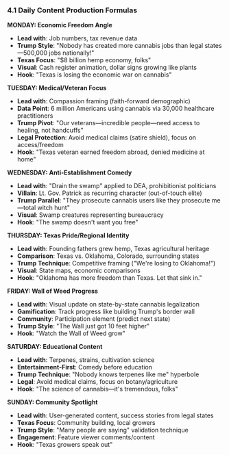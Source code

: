 ### 4.1 Daily Content Production Formulas

**MONDAY: Economic Freedom Angle**

- **Lead with**: Job numbers, tax revenue data
- **Trump Style**: "Nobody has created more cannabis jobs than legal states—500,000 jobs nationally!"
- **Texas Focus**: "$8 billion hemp economy, folks"
- **Visual**: Cash register animation, dollar signs growing like plants
- **Hook**: "Texas is losing the economic war on cannabis"

**TUESDAY: Medical/Veteran Focus**

- **Lead with**: Compassion framing (faith-forward demographic)
- **Data Point**: 6 million Americans using cannabis via 30,000 healthcare practitioners
- **Trump Pivot**: "Our veterans—incredible people—need access to healing, not handcuffs"
- **Legal Protection**: Avoid medical claims (satire shield), focus on access/freedom
- **Hook**: "Texas veteran earned freedom abroad, denied medicine at home"

**WEDNESDAY: Anti-Establishment Comedy**

- **Lead with**: "Drain the swamp" applied to DEA, prohibitionist politicians
- **Villain**: Lt. Gov. Patrick as recurring character (out-of-touch elite)
- **Trump Parallel**: "They prosecute cannabis users like they prosecute me—total witch hunt"
- **Visual**: Swamp creatures representing bureaucracy
- **Hook**: "The swamp doesn't want you free"

**THURSDAY: Texas Pride/Regional Identity**

- **Lead with**: Founding fathers grew hemp, Texas agricultural heritage
- **Comparison**: Texas vs. Oklahoma, Colorado, surrounding states
- **Trump Technique**: Competitive framing ("We're losing to Oklahoma!")
- **Visual**: State maps, economic comparisons
- **Hook**: "Oklahoma has more freedom than Texas. Let that sink in."

**FRIDAY: Wall of Weed Progress**

- **Lead with**: Visual update on state-by-state cannabis legalization
- **Gamification**: Track progress like building Trump's border wall
- **Community**: Participation element (predict next state)
- **Trump Style**: "The Wall just got 10 feet higher"
- **Hook**: "Watch the Wall of Weed grow"

**SATURDAY: Educational Content**

- **Lead with**: Terpenes, strains, cultivation science
- **Entertainment-First**: Comedy before education
- **Trump Technique**: "Nobody knows terpenes like me" hyperbole
- **Legal**: Avoid medical claims, focus on botany/agriculture
- **Hook**: "The science of cannabis—it's tremendous, folks"

**SUNDAY: Community Spotlight**

- **Lead with**: User-generated content, success stories from legal states
- **Texas Focus**: Community building, local growers
- **Trump Style**: "Many people are saying" validation technique
- **Engagement**: Feature viewer comments/content
- **Hook**: "Texas growers speak out"
